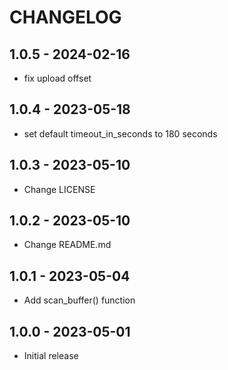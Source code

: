 # CHANGELOG

## 1.0.5 - 2024-02-16
* fix upload offset

## 1.0.4 - 2023-05-18
* set default timeout_in_seconds to 180 seconds

## 1.0.3 - 2023-05-10
* Change LICENSE

## 1.0.2 - 2023-05-10
* Change README.md

## 1.0.1 - 2023-05-04
* Add scan_buffer() function
  
## 1.0.0 - 2023-05-01
* Initial release
